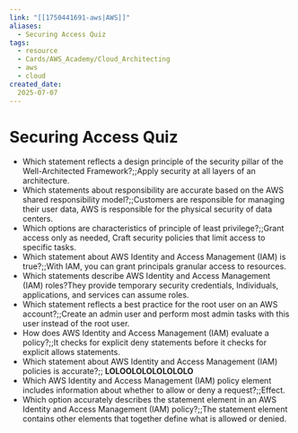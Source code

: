 ```yaml
---
link: "[[1750441691-aws|AWS]]"
aliases: 
  - Securing Access Quiz
tags:
  - resource
  - Cards/AWS_Academy/Cloud_Architecting
  - aws
  - cloud
created_date:
  2025-07-07
---
```

# Securing Access Quiz
- Which statement reflects a design principle of the security pillar of the Well-Architected Framework?;;Apply security at all layers of an architecture.
- Which statements about responsibility are accurate based on the AWS shared responsibility model?;;Customers are responsible for managing their user data, AWS is responsible for the physical security of data centers.
- Which options are characteristics of principle of least privilege?;;Grant access only as needed, Craft security policies that limit access to specific tasks.
- Which statement about AWS Identity and Access Management (IAM) is true?;;With IAM, you can grant principals granular access to resources.
- Which statements describe AWS Identity and Access Management (IAM) roles?They provide temporary security credentials, Individuals, applications, and services can assume roles.
- Which statement reflects a best practice for the root user on an AWS account?;;Create an admin user and perform most admin tasks with this user instead of the root user.
- How does AWS Identity and Access Management (IAM) evaluate a policy?;;It checks for explicit deny statements before it checks for explicit allows statements.
- Which statement about AWS Identity and Access Management (IAM) policies is accurate?;; **LOLOOLOLOLOLOLOLO** 
- Which AWS Identity and Access Management (IAM) policy element includes information about whether to allow or deny a request?;;Effect.
- Which option accurately describes the statement element in an AWS Identity and Access Management (IAM) policy?;;The statement element contains other elements that together define what is allowed or denied.





